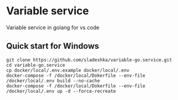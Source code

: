 # Variable service

Variable service in golang for vs code

## Quick start for Windows

```
git clone https://github.com/sladeshka/variable-go.service.git
cd variable-go.service
cp docker/local/.env.example docker/local/.env
docker-compose -f /docker/local/Dokerfile --env-file /docker/local/.env build --no-cache
docker-compose -f /docker/local/Dokerfile --env-file /docker/local/.env up -d --force-recreate 
```